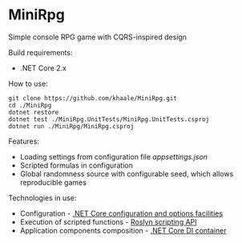 # MiniRpg
Simple console RPG game with CQRS-inspired design

Build requirements:
- .NET Core 2.x

How to use:
```
git clone https://github.com/khaale/MiniRpg.git
cd ./MiniRpg
dotnet restore
dotnet test ./MiniRpg.UnitTests/MiniRpg.UnitTests.csproj
dotnet run ./MiniRpg/MiniRpg.csproj
```

Features:
- Loading settings from configuration file _appsettings.json_
- Scripted formulas in configuration
- Global randomness source with configurable seed, which allows reproducible games

Technologies in use:
- Configuration - [.NET Core configuration and options facilities](https://docs.microsoft.com/en-us/aspnet/core/fundamentals/configuration/?tabs=basicconfiguration)
- Execution of scripted functions - [Roslyn scripting API](https://github.com/dotnet/roslyn/wiki/Scripting-API-Samples)
- Application components composition - [.NET Core DI container](https://docs.microsoft.com/en-us/aspnet/core/fundamentals/dependency-injection)

